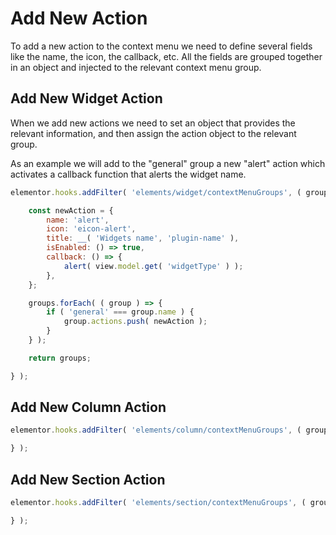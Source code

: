 # Add New Action

To add a new action to the context menu we need to define several fields like the name, the icon, the callback, etc. All the fields are grouped together in an object and injected to the relevant context menu group.

## Add New Widget Action

When we add new actions we need to set an object that provides the relevant information, and then assign the action object to the relevant group.

As an example we will add to the "general" group a new "alert" action which activates a callback function that alerts the widget name.

```js {1}
elementor.hooks.addFilter( 'elements/widget/contextMenuGroups', ( groups, view ) => {

	const newAction = {
		name: 'alert',
		icon: 'eicon-alert',
		title: __( 'Widgets name', 'plugin-name' ),
		isEnabled: () => true,
		callback: () => {
			alert( view.model.get( 'widgetType' ) );
		},
	};

	groups.forEach( ( group ) => {
		if ( 'general' === group.name ) {
			group.actions.push( newAction );
		}
	} );

	return groups;

} );
```

## Add New Column Action

```js {1}
elementor.hooks.addFilter( 'elements/column/contextMenuGroups', ( groups, view ) => {

} );
```

## Add New Section Action

```js {1}
elementor.hooks.addFilter( 'elements/section/contextMenuGroups', ( groups, view ) => {

} );
```
